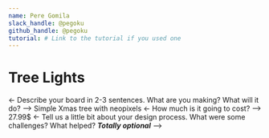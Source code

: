 ```yaml
---
name: Pere Gomila
slack_handle: @pegoku
github_handle: @pegoku
tutorial: # Link to the tutorial if you used one
---
```


# Tree Lights
<- Describe your board in 2-3 sentences. What are you making? What will it do? -->
Simple Xmas tree with neopixels
<- How much is it going to cost? -->
27.99$
<- Tell us a little bit about your design process. What were some challenges? What helped? ***Totally optional*** -->

